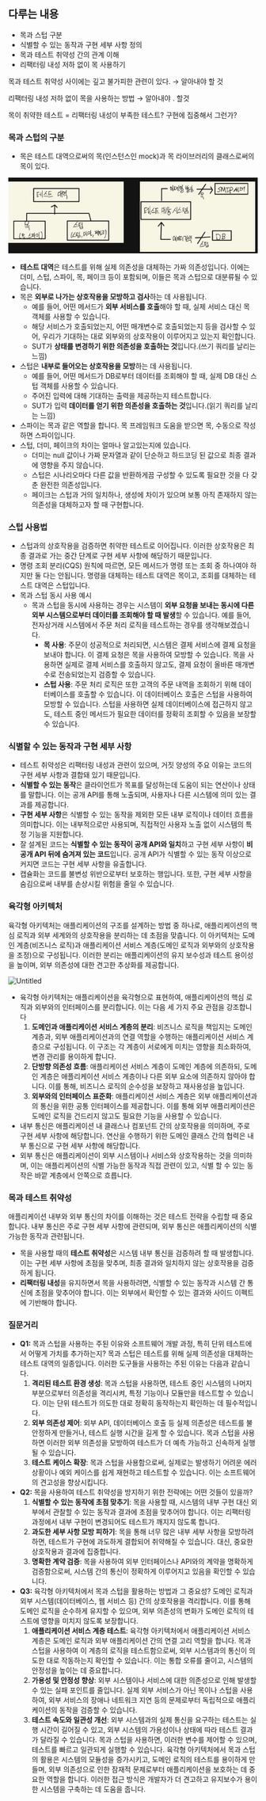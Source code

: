 ## 다루는 내용

- 목과 스텁 구분
- 식별할 수 있는 동작과 구현 세부 사항 정의
- 목과 테스트 취약성 간의 관계 이해
- 리팩터링 내성 저하 없이 목 사용하기

목과 테스트 취약성 사이에는 깊고 불가피한 관련이 있다. → 알아내야 할 것

리팩터링 내성 저하 없이 목을 사용하는 방법 → 알아내야 . 할것

목이 취약한 테스트 = 리팩터링 내성이 부족한 테스트? 구현에 집중해서 그런가?

### **목과 스텁의 구분**

- 목은 테스트 대역으로써의 목(인스턴스인 mock)과 목 라이브러리의 클래스로써의 목이 있다.

![alt text](image.png)

- **테스트 대역**은 테스트를 위해 실제 의존성을 대체하는 가짜 의존성입니다. 이에는 더미, 스텁, 스파이, 목, 페이크 등이 포함되며, 이들은 목과 스텁으로 대분류될 수 있습니다.
- 목은 **외부로 나가는 상호작용을 모방하고 검사**하는 데 사용됩니다.
  - 예를 들어, 어떤 메서드가 **외부 서비스를 호출**해야 할 때, 실제 서비스 대신 목 객체를 사용할 수 있습니다.
  - 해당 서비스가 호출되었는지, 어떤 매개변수로 호출되었는지 등을 검사할 수 있어, 우리가 기대하는 대로 외부와의 상호작용이 이루어지고 있는지 확인합니다.
  - SUT가 **상태를 변경하기 위한 의존성을 호출하는 것**입니다.(쓰기 쿼리를 날리는 느낌)
- 스텁은 **내부로 들어오는 상호작용을 모방**하는 데 사용됩니다.
  - 예를 들어, 어떤 메서드가 DB로부터 데이터를 조회해야 할 때, 실제 DB 대신 스텁 객체를 사용할 수 있습니다.
  - 주어진 입력에 대해 기대하는 출력을 제공하는지 테스트합니다.
  - SUT가 입력 **데이터를 얻기 위한 의존성을 호출하는 것**입니다.(읽기 쿼리를 날리는 느낌)
- 스파이는 목과 같은 역할을 합니다. 목 프레임워크 도움을 받으면 목, 수동으로 작성하면 스파이입니다.
- 스텁, 더미, 페이크의 차이는 얼마나 알고있는지에 있습니다.
  - 더미는 null 값이나 가짜 문자열과 같이 단순하고 하드코딩 된 값으로 최종 결과에 영향을 주지 않습니다.
  - 스텁은 시나리오마다 다른 값을 반환하게끔 구성할 수 있도록 필요한 것을 다 갖춘 완전한 의존성입니다.
  - 페이크는 스텁과 거의 일치하나, 생성에 차이가 있으며 보통 아직 존재하지 않는 의존성을 대체하고자 할 때 구현합니다.

### 스텁 사용법

- 스텁과의 상호작용을 검증하면 취약한 테스트로 이어집니다. 이러한 상호작용은 최종 결과로 가는 중간 단계로 구현 세부 사항에 해당하기 때문입니다.
- 명령 조회 분리(CQS) 원칙에 따르면, 모든 메서드가 명령 또는 조회 중 하나여야 하지만 둘 다는 안됩니다. 명령을 대체하는 테스트 대역은 목이고, 조회를 대체하는 테스트 대역은 스텁입니다.
- 목과 스텁 동시 사용 예시
  - 목과 스텁을 동시에 사용하는 경우는 시스템이 **외부 요청을 보내는 동시에 다른 외부 시스템으로부터 데이터를 조회해야 할 때 발생**할 수 있습니다. 예를 들어, 전자상거래 시스템에서 주문 처리 로직을 테스트하는 경우를 생각해보겠습니다.
    - **목 사용**: 주문이 성공적으로 처리되면, 시스템은 결제 서비스에 결제 요청을 보내야 합니다. 이 결제 요청은 목을 사용하여 모방할 수 있습니다. 목을 사용하면 실제로 결제 서비스를 호출하지 않고도, 결제 요청이 올바른 매개변수로 전송되었는지 검증할 수 있습니다.
    - **스텁 사용**: 주문 처리 로직은 또한 고객의 주문 내역을 조회하기 위해 데이터베이스를 호출할 수 있습니다. 이 데이터베이스 호출은 스텁을 사용하여 모방할 수 있습니다. 스텁을 사용하면 실제 데이터베이스에 접근하지 않고도, 테스트 중인 메서드가 필요한 데이터를 정확히 조회할 수 있음을 보장할 수 있습니다.

### **식별할 수 있는 동작과 구현 세부 사항**

- 테스트 취약성은 리팩터링 내성과 관련이 있으며, 거짓 양성의 주요 이유는 코드의 구현 세부 사항과 결합돼 있기 때문입니다.
- **식별할 수 있는 동작**은 클라이언트가 목표를 달성하는데 도움이 되는 연산이나 상태를 말합니다. 이는 공개 API를 통해 노출되며, 사용자나 다른 시스템에 의미 있는 결과를 제공합니다.
- **구현 세부 사항**은 식별할 수 있는 동작을 제외한 모든 내부 로직이나 데이터 흐름을 의미합니다. 이는 내부적으로만 사용되며, 직접적인 사용자 노출 없이 시스템의 특정 기능을 지원합니다.
- 잘 설계된 코드는 **식별할 수 있는 동작이 공개 API와 일치**하고 구현 세부 사항이 **비공개 API 뒤에 숨겨져 있는 코드**입니다. 공개 API가 식별할 수 있는 동작 이상으로 커지면 코드는 구현 세부 사항을 유출합니다.
- 캡슐화는 코드를 불변성 위반으로부터 보호하는 행입니다. 또한, 구현 세부 사항을 숨김으로써 내부를 손상시킬 위험을 줄일 수 있습니다.

### 육각형 아키텍처

육각형 아키텍처는 애플리케이션의 구조를 설계하는 방법 중 하나로, 애플리케이션의 핵심 로직과 외부 세계와의 상호작용을 분리하는 데 초점을 맞춥니다. 이 아키텍처는 도메인 계층(비즈니스 로직)과 애플리케이션 서비스 계층(도메인 로직과 외부와의 상호작용을 조정)으로 구성됩니다. 이러한 분리는 애플리케이션의 유지 보수성과 테스트 용이성을 높이며, 외부 의존성에 대한 견고한 추상화를 제공합니다.

![Untitled](https://prod-files-secure.s3.us-west-2.amazonaws.com/440ca016-b2bb-4b23-9715-d6e87f7d0da2/285c9b97-6a8a-449f-9a9a-177801b67c8f/Untitled.png)

- 육각형 아키텍처는 애플리케이션을 육각형으로 표현하여, 애플리케이션의 핵심 로직과 외부와의 인터페이스를 분리합니다. 이는 다음 세 가지 주요 관점을 강조합니다
  1. **도메인과 애플리케이션 서비스 계층의 분리**: 비즈니스 로직을 책임지는 도메인 계층과, 외부 애플리케이션과의 연결 역할을 수행하는 애플리케이션 서비스 계층으로 구성됩니다. 이 구조는 각 계층이 서로에게 미치는 영향을 최소화하여, 변경 관리를 용이하게 합니다.
  2. **단방향 의존성 흐름**: 애플리케이션 서비스 계층이 도메인 계층에 의존하되, 도메인 계층은 애플리케이션 서비스 계층이나 다른 외부 요소에 의존하지 않아야 합니다. 이를 통해, 비즈니스 로직의 순수성을 보장하고 재사용성을 높입니다.
  3. **외부와의 인터페이스 표준화**: 애플리케이션 서비스 계층은 외부 애플리케이션과의 통신을 위한 공통 인터페이스를 제공합니다. 이를 통해 외부 애플리케이션은 도메인 로직을 건드리지 않고도 필요한 기능을 사용할 수 있습니다.
- 내부 통신은 애플리케이션 내 클래스나 컴포넌트 간의 상호작용을 의미하며, 주로 구현 세부 사항에 해당합니다. 연산을 수행하기 위한 도메인 클래스 간의 협력은 내부 통신으로 구현 세부 사항에 해당합니다.
- 외부 통신은 애플리케이션이 외부 시스템이나 서비스와 상호작용하는 것을 의미하며, 이는 애플리케이션의 식별 가능한 동작과 직접 관련이 있고, 식별 할 수 있는 동작은 바깥 계층에서 안쪽으로 흐릅니다.

### **목과 테스트 취약성**

애플리케이션 내부와 외부 통신의 차이를 이해하는 것은 테스트 전략을 수립할 때 중요합니다. 내부 통신은 주로 구현 세부 사항에 관련되며, 외부 통신은 애플리케이션의 식별 가능한 동작과 관련됩니다.

- 목을 사용할 때의 **테스트 취약성**은 시스템 내부 통신을 검증하려 할 때 발생합니다. 이는 구현 세부 사항에 초점을 맞추며, 최종 결과와 일치하지 않는 상호작용을 검증하게 됩니다.
- **리팩터링 내성**을 유지하면서 목을 사용하려면, 식별할 수 있는 동작과 시스템 간 통신에 초점을 맞추어야 합니다. 이는 외부에서 확인할 수 있는 결과와 사이드 이펙트에 기반해야 합니다.

### 질문거리

- **Q1:** 목과 스텁을 사용하는 주된 이유와 소프트웨어 개발 과정, 특히 단위 테스트에서 어떻게 가치를 추가하는지?
  목과 스텁은 테스트를 위해 실제 의존성을 대체하는 테스트 대역의 일종입니다. 이러한 도구들을 사용하는 주된 이유는 다음과 같습니다.
  1. **격리된 테스트 환경 생성**: 목과 스텁을 사용하면, 테스트 중인 시스템의 나머지 부분으로부터 의존성을 격리시켜, 특정 기능이나 모듈만을 테스트할 수 있습니다. 이는 단위 테스트가 의도한 대로 정확히 동작하는지 확인하는 데 필수적입니다.
  2. **외부 의존성 제어**: 외부 API, 데이터베이스 호출 등 실제 의존성은 테스트를 불안정하게 만들거나, 테스트 실행 시간을 길게 할 수 있습니다. 목과 스텁을 사용하면 이러한 외부 의존성을 모방하여 테스트가 더 예측 가능하고 신속하게 실행될 수 있습니다.
  3. **테스트 케이스 확장**: 목과 스텁을 사용함으로써, 실제로는 발생하기 어려운 에러 상황이나 예외 케이스를 쉽게 재현하고 테스트할 수 있습니다. 이는 소프트웨어의 견고성을 향상시킵니다.
- **Q2:** 목을 사용하여 테스트 취약성을 방지하기 위한 전략에는 어떤 것들이 있을까?
  1. **식별할 수 있는 동작에 초점 맞추기**: 목을 사용할 때, 시스템의 내부 구현 대신 외부에서 관찰할 수 있는 동작과 결과에 초점을 맞추어야 합니다. 이는 리팩터링 과정에서 내부 구현이 변경되어도 테스트가 깨지지 않도록 합니다.
  2. **과도한 세부 사항 모방 피하기**: 목을 통해 너무 많은 내부 세부 사항을 모방하려 하면, 테스트가 구현에 과도하게 결합되어 취약해질 수 있습니다. 대신, 중요한 상호작용과 결과에 집중합니다.
  3. **명확한 계약 검증**: 목을 사용하여 외부 인터페이스나 API와의 계약을 명확하게 검증함으로써, 시스템 간의 통신이 정확하게 이루어지고 있음을 확인할 수 있습니다.
- **Q3:** 육각형 아키텍처에서 목과 스텁을 활용하는 방법과 그 중요성?
  도메인 로직과 외부 시스템(데이터베이스, 웹 서비스 등) 간의 상호작용을 격리합니다. 이를 통해 도메인 로직을 순수하게 유지할 수 있으며, 외부 의존성의 변화가 도메인 로직의 테스트에 영향을 미치지 않도록 보장합니다.
  1. **애플리케이션 서비스 계층 테스트**: 육각형 아키텍처에서 애플리케이션 서비스 계층은 도메인 로직과 외부 애플리케이션 간의 연결 고리 역할을 합니다. 목과 스텁을 사용하여 이 계층의 로직을 테스트함으로써, 외부 시스템과의 통신이 의도한 대로 작동하는지 확인할 수 있습니다. 이는 통합 오류를 줄이고, 시스템의 안정성을 높이는 데 중요합니다.
  2. **가용성 및 안정성 향상**: 외부 시스템이나 서비스에 대한 의존성으로 인해 발생할 수 있는 실패 포인트를 줄입니다. 실제 외부 서비스가 아닌 목이나 스텁을 사용하여, 외부 서비스의 장애나 네트워크 지연 등의 문제로부터 독립적으로 애플리케이션의 동작을 검증할 수 있습니다.
  3. **테스트 속도와 일관성 개선**: 외부 시스템과의 실제 통신을 요구하는 테스트는 실행 시간이 길어질 수 있고, 외부 시스템의 가용성이나 상태에 따라 테스트 결과가 달라질 수 있습니다. 목과 스텁을 사용하면, 이러한 변수를 제어할 수 있으며, 테스트를 빠르고 일관되게 실행할 수 있습니다.
     육각형 아키텍처에서 목과 스텁의 활용은 시스템의 모듈성을 증가시키고, 도메인 로직의 테스트를 용이하게 만들며, 외부 의존성으로 인한 잠재적 문제로부터 애플리케이션을 보호하는 데 중요한 역할을 합니다. 이러한 접근 방식은 개발자가 더 견고하고 유지보수가 용이한 시스템을 구축하는 데 도움을 줍니다.
